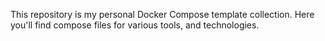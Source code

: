 This repository is my personal Docker Compose template collection. Here you'll find compose files for various tools, and technologies.
